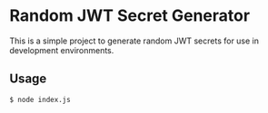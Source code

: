 # Random JWT Secret Generator

This is a simple project to generate random JWT secrets for use in development environments.

## Usage

```bash
$ node index.js
```
